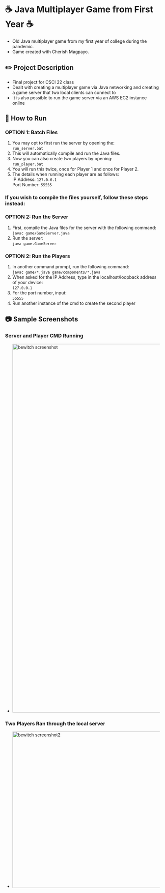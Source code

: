 # ☕ Java Multiplayer Game from First Year ☕
- Old Java multiplayer game from my first year of college during the pandemic.
- Game created with Cherish Magpayo. 

## ✏️ Project Description
- Final project for CSCI 22 class
- Dealt with creating a multiplayer game via Java networking and creating a game server that two local clients can connect to
- It is also possible to run the game server via an AWS EC2 instance online

## 📁 How to Run

### OPTION 1: Batch Files
1. You may opt to first run the server by opening the:
<br>`run_server.bat`
2. This will automatically compile and run the Java files. 
3. Now you can also create two players by opening:
<br>`run_player.bat`
4. You will run this twice, once for Player 1 and once for Player 2. 
5. The details when running each player are as follows: 
<br>IP Address: `127.0.0.1`
<br>Port Number: `55555`

### If you wish to compile the files yourself, follow these steps instead:
### OPTION 2: Run the Server
1. First, compile the Java files for the server with the following command: 
<br>`javac game/GameServer.java`
2. Run the server:
<br>`java game.GameServer`

### OPTION 2: Run the Players
1. In another command prompt, run the following command: 
<br>`javac game/*.java game/components/*.java`
2. When asked for the IP Address, type in the localhost/loopback address of your device: 
<br>`127.0.0.1`
3. For the port number, input: 
<br>`55555`
4. Run another instance of the cmd to create the second player

## 📷 Sample Screenshots

### Server and Player CMD Running
- <img width="1919" height="1200" alt="bewitch screenshot" src="https://github.com/user-attachments/assets/73b8c125-748f-4fab-9d00-379d95b72073" />

### Two Players Ran through the local server
- <img width="1288" height="509" alt="bewitch screenshot2" src="https://github.com/user-attachments/assets/27252a00-9db6-412e-bee6-10ca4b470935" />
